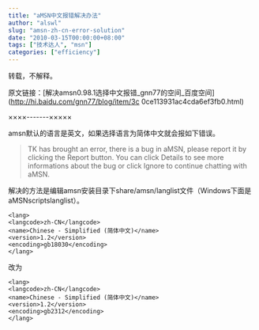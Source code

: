 ```yaml
---
title: "aMSN中文报错解决办法"
author: "alswl"
slug: "amsn-zh-cn-error-solution"
date: "2010-03-15T00:00:00+08:00"
tags: ["技术达人", "msn"]
categories: ["efficiency"]
---
```


转载，不解释。

原文链接：[解决amsn0.98.1选择中文报错_gnn77的空间_百度空间](http://hi.baidu.com/gnn77/blog/item/3c
0ce113931ac4cda6ef3fb0.html)

××××-------×××××

amsn默认的语言是英文，如果选择语言为简体中文就会报如下错误。

> TK has brought an error, there is a bug in aMSN, please report it by
clicking the Report button. You can click Details to see more informations
about the bug or click Ignore to continue chatting with aMSN.

解决的方法是编辑amsn安装目录下share/amsn/langlist文件（Windows下面是aMSNscriptslanglist）。

    
    <lang>
    <langcode>zh-CN</langcode>
    <name>Chinese - Simplified (简体中文)</name>
    <version>1.2</version>
    <encoding>gb18030</encoding>
    </lang>

改为

    
    <lang>
    <langcode>zh-CN</langcode>
    <name>Chinese - Simplified (简体中文)</name>
    <version>1.2</version>
    <encoding>gb2312</encoding>
    </lang>

